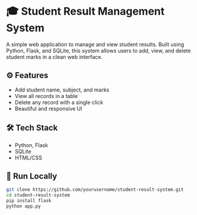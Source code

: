 # 🎓 Student Result Management System

A simple web application to manage and view student results. Built using Python, Flask, and SQLite, this system allows users to add, view, and delete student marks in a clean web interface.

## ⚙️ Features
- Add student name, subject, and marks
- View all records in a table
- Delete any record with a single click
- Beautiful and responsive UI

## 🛠️ Tech Stack
- Python, Flask
- SQLite
- HTML/CSS

## 🚀 Run Locally
```bash
git clone https://github.com/yourusername/student-result-system.git
cd student-result-system
pip install flask
python app.py
